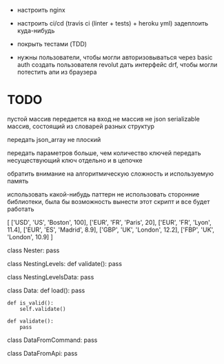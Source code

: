 - настроить nginx
- настроить ci/cd (travis ci (linter + tests) + heroku yml)
  задеплоить куда-нибудь

- покрыть тестами (TDD)

- нужны пользователи, чтобы могли авторизовываться через basic auth
  создать пользователя revolut
  дать интерфейс drf, чтобы могли потестить апи из браузера


# TODO
пустой массив
передается на вход не массив
не json serializable
массив, состоящий из словарей разных структур

передать json_array не плоский

передать параметров больше, чем количество ключей
передать несуществующий ключ отдельно и в цепочке

обратить внимание на алгоритмическую сложность и используемую память

использовать какой-нибудь паттерн
не использовать сторонние библиотеки, была бы возможность вынести этот скрипт и все будет работать

[
['USD', 'US', 'Boston', 100],
['EUR', 'FR', 'Paris', 20],
['EUR', 'FR', 'Lyon', 11.4],
['EUR', 'ES', 'Madrid', 8.9],
['GBP', 'UK', 'London', 12.2],
['FBP', 'UK', 'London', 10.9]
]


class Nester:
    pass


class NestingLevels:
    def validate():
        pass


class NestingLevelsData:
    pass


class Data:
    def load():
        pass

    def is_valid():
        self.validate()

    def validate():
        pass


class DataFromCommand:
    pass


class DataFromApi:
    pass
